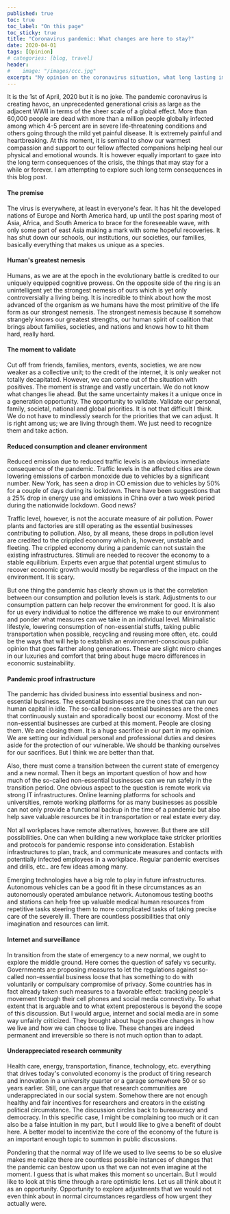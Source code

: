 ```yaml
---
published: true
toc: true
toc_label: "On this page"
toc_sticky: true
title: "Coronavirus pandemic: What changes are here to stay?"
date: 2020-04-01
tags: [Opinion]
# categories: [blog, travel]
header:
#    image: "/images/ccc.jpg"
excerpt: "My opinion on the coronavirus situation, what long lasting impacts it may have in our lives."
---
```



It is the 1st of April, 2020 but it is no joke. The pandemic coronavirus is creating havoc, an unprecedented generational crisis as large as the adjacent WWII in terms of the sheer scale of a global effect. More than 60,000 people are dead with more than a million people globally infected among which 4-5 percent are in severe life-threatening conditions and others going through the mild yet painful disease. It is extremely painful and heartbreaking. At this moment, it is seminal to show our warmest compassion and support to our fellow affected companions helping heal our physical and emotional wounds. It is however equally important to gaze into the long term consequences of the crisis, the things that may stay for a while or forever. I am attempting to explore such long term consequences in this blog post.

#### **The premise**

The virus is everywhere, at least in everyone's fear. It has hit the developed nations of Europe and North America hard, up until the post sparing most of Asia, Africa, and South America to brace for the foreseeable wave, with only some part of east Asia making a mark with some hopeful recoveries. It has shut down our schools, our institutions, our societies, our families, basically everything that makes us unique as a species. 

#### **Human's greatest nemesis**

Humans, as we are at the epoch in the evolutionary battle is credited to our uniquely equipped cognitive prowess. On the opposite side of the ring is an unintelligent yet the strongest nemesis of ours which is yet only controversially a living being. It is incredible to think about how the most advanced of the organism as we humans have the most primitive of the life form as our strongest nemesis. The strongest nemesis because it somehow strangely knows our greatest strengths, our human spirit of coalition that brings about families, societies, and nations and knows how to hit them hard, really hard.

#### **The moment to validate**

Cut off from friends, families, mentors, events, societies, we are now weaker as a collective unit; to the credit of the internet, it is only weaker not totally decapitated. However, we can come out of the situation with positives. The moment is strange and vastly uncertain. We do not know what changes lie ahead. But the same uncertainty makes it a unique once in a generation opportunity. The opportunity to validate. Validate our personal, family, societal, national and global priorities. It is not that difficult I think. We do not have to mindlessly search for the priorities that we can adjust. It is right among us; we are living through them. We just need to recognize them and take action.

#### **Reduced consumption and cleaner environment**

Reduced emission due to reduced traffic levels is an obvious immediate consequence of the pandemic. Traffic levels in the affected cities are down lowering emissions of carbon monoxide due to vehicles by a significant number. New York, has seen a drop in CO emission due to vehicles by 50% for a couple of days during its lockdown. There have been suggestions that a 25% drop in energy use and emissions in China over a two week period during the nationwide lockdown. Good news?

Traffic level, however, is not the accurate measure of air pollution. Power plants and factories are still operating as the essential businesses contributing to pollution. Also, by all means, these drops in pollution level are credited to the crippled economy which is, however, unstable and fleeting. The crippled economy during a pandemic can not sustain the existing infrastructures. Stimuli are needed to recover the economy to a stable equilibrium. Experts even argue that potential urgent stimulus to recover economic growth would mostly be regardless of the impact on the environment. It is scary. 

But one thing the pandemic has clearly shown us is that the correlation between our consumption and pollution levels is stark. Adjustments to our consumption pattern can help recover the environment for good. It is also for us every individual to notice the difference we make to our environment and ponder what measures can we take in an individual level. Minimalistic lifestyle, lowering consumption of non-essential stuffs, taking public transportation when possible, recycling and reusing more often, etc. could be the ways that will help to establish an environment-conscious public opinion that goes farther along generations. These are slight micro changes in our luxuries and comfort that bring about huge macro differences in economic sustainability.

#### **Pandemic proof infrastructure**

The pandemic has divided business into essential business and non-essential business. The essential businesses are the ones that can run our human capital in idle. The so-called non-essential businesses are the ones that continuously sustain and sporadically boost our economy. Most of the non-essential businesses are curbed at this moment. People are closing them. We are closing them. It is a huge sacrifice in our part in my opinion. We are setting our individual personal and professional duties and desires aside for the protection of our vulnerable. We should be thanking ourselves for our sacrifices. But I think we are better than that. 

Also, there must come a transition between the current state of emergency and a new normal. Then it begs an important question of how and how much of the so-called non-essential businesses can we run safely in the transition period. One obvious aspect to the question is remote work via strong IT infrastructures. Online learning platforms for schools and universities, remote working platforms for as many businesses as possible can not only provide a functional backup in the time of a pandemic but also help save valuable resources be it in transportation or real estate every day. 

Not all workplaces have remote alternatives, however. But there are still possibilities. One can when building a new workplace take stricker priorities and protocols for pandemic response into consideration. Establish infrastructures to plan, track, and communicate measures and contacts with potentially infected employees in a workplace. Regular pandemic exercises and drills, etc.. are few ideas among many.

Emerging technologies have a big role to play in future infrastructures. Autonomous vehicles can be a good fit in these circumstances as an autonomously operated ambulance network. Autonomous testing booths and stations can help free up valuable medical human resources from repetitive tasks steering them to more complicated tasks of taking precise care of the severely ill. There are countless possibilities that only imagination and resources can limit.

#### Internet **and surveillance**

In transition from the state of emergency to a new normal, we ought to explore the middle ground. Here comes the question of safely vs security. Governments are proposing measures to let the regulations against so-called non-essential business loose that has something to do with voluntarily or compulsary compromise of privacy. Some countries has in fact already taken such measures to a favorable effect: tracking people's movement through their cell phones and social media connectivity. To what extent that is arguable and to what extent preposterous is beyond the scope of this discussion. But I would argue, internet and social media are in some way unfairly criticized. They brought about huge positive changes in how we live and how we can choose to live. These changes are indeed permanent and irreversible so there is not much option than to adapt.

#### **Underappreciated research community**

Health care, energy, transportation, finance, technology, etc. everything that drives today's convoluted economy is the product of tiring research and innovation in a university quarter or a garage somewhere 50 or so years earlier. Still, one can argue that research communities are underappreciated in our social system. Somehow there are not enough healthy and fair incentives for researchers and creators in the existing political circumstance. The discussion circles back to bureaucracy and democracy. In this specific case, I might be complaining too much or it can also be a false intuition in my part, but I would like to give a benefit of doubt here. A better model to incentivize the core of the economy of the future is an important enough topic to summon in public discussions.

Pondering that the normal way of life we used to live seems to be so elusive makes me realize there are countless possible instances of changes that the pandemic can bestow upon us that we can not even imagine at the moment. I guess that is what makes this moment so uncertain. But I would like to look at this time through a rare optimistic lens. Let us all think about it as an opportunity. Opportunity to explore adjustments that we would not even think about in normal circumstances regardless of how urgent they actually were.